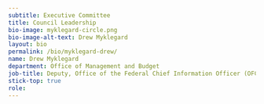 ```yaml
---
subtitle: Executive Committee
title: Council Leadership
bio-image: myklegard-circle.png
bio-image-alt-text: Drew Myklegard
layout: bio
permalink: /bio/myklegard-drew/
name: Drew Myklegard
department: Office of Management and Budget
job-title: Deputy, Office of the Federal Chief Information Officer (OFCIO)
stick-top: true
role: 
---
```

